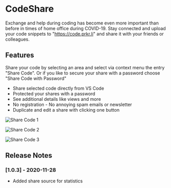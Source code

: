 # CodeShare

Exchange and help during coding has become even more important than before in times of home office during COVID-19. Stay connected and upload your code snippets to "https://code.prkr.li" and share it with your friends or colleagues.

## Features

Share your code by selecting an area and select via context menu the entry "Share Code". Or if you like to secure your share with a password choose "Share Code with Password"

- Share selected code directly from VS Code
- Protected your shares with a password
- See additional details like views and more
- No registration - No annoying spam emails or newsletter
- Duplicate and edit a share with clicking one button

![Share Code 1](https://code.prkr.li/img/vscode_extension_1.png)

![Share Code 2](https://code.prkr.li/img/vscode_extension_2.png)

![Share Code 3](https://code.prkr.li/img/vscode_extension_3.png)

## Release Notes

### [1.0.3] - 2020-11-28

- Added share source for statistics
